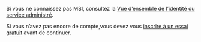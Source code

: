 Si vous ne connaissez pas MSI, consultez la [Vue d’ensemble de l’identité du service administré](../articles/active-directory/msi-overview.md).

Si vous n’avez pas encore de compte,vous devez vous [inscrire à un essai gratuit](https://azure.microsoft.com/free/) avant de continuer.
